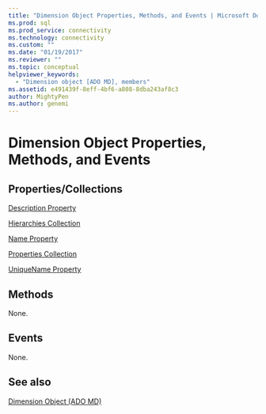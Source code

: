 ```yaml
---
title: "Dimension Object Properties, Methods, and Events | Microsoft Docs"
ms.prod: sql
ms.prod_service: connectivity
ms.technology: connectivity
ms.custom: ""
ms.date: "01/19/2017"
ms.reviewer: ""
ms.topic: conceptual
helpviewer_keywords: 
  - "Dimension object [ADO MD], members"
ms.assetid: e491439f-8eff-4bf6-a808-8dba243af8c3
author: MightyPen
ms.author: genemi
---
```

# Dimension Object Properties, Methods, and Events
## Properties/Collections  
 [Description Property](../../../ado/reference/ado-md-api/description-property-ado-md.md)  
  
 [Hierarchies Collection](../../../ado/reference/ado-md-api/hierarchies-collection-ado-md.md)  
  
 [Name Property](../../../ado/reference/ado-md-api/name-property-ado-md.md)  
  
 [Properties Collection](../../../ado/reference/ado-api/properties-collection-ado.md)  
  
 [UniqueName Property](../../../ado/reference/ado-md-api/uniquename-property-ado-md.md)  
  
## Methods  
 None.  
  
## Events  
 None.  
  
## See also  
 [Dimension Object (ADO MD)](../../../ado/reference/ado-md-api/dimension-object-ado-md.md)
